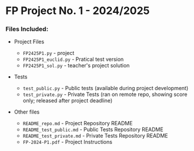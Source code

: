 # FP Project No. 1 - 2024/2025

### Files Included:

- Project Files
    - `FP2425P1.py` - project
    - `FP2425P1_euclid.py` - Pratical test version
    - `FP2425P1_sol.py` - teacher's project solution

- Tests
    - `test_public.py` - Public tests (available during project development)
    - `test_private.py` - Private Tests (ran on remote repo, showing score only; released after project deadline)

- Other files
    - `README_repo.md` - Project Repository README
    - `README_test_public.md` - Public Tests Repository README
    - `README_test_private.md` - Private Tests Repository README
    - `FP-2024-P1.pdf` - Project Instructions